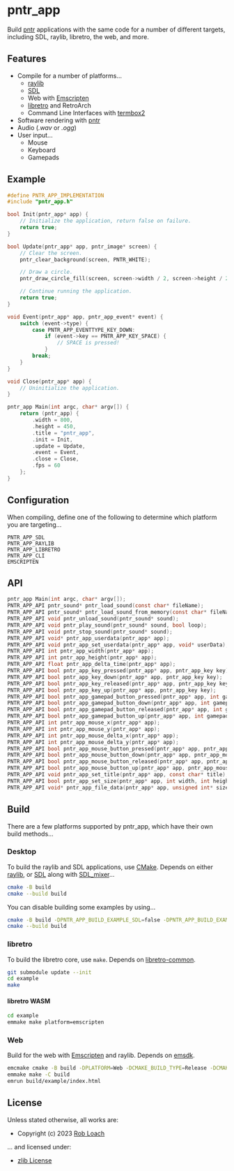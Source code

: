 # pntr_app

Build [pntr](https://github.com/robloach/pntr) applications with the same code for a number of different targets, including SDL, raylib, libretro, the web, and more.

## Features

- Compile for a number of platforms...
    - [raylib](https://www.raylib.com/)
    - [SDL](https://www.libsdl.org/)
    - Web with [Emscripten](https://emscripten.org/)
    - [libretro](https://www.libretro.com/) and RetroArch
    - Command Line Interfaces with [termbox2](https://github.com/termbox/termbox2)
- Software rendering with [pntr](https://github.com/robloach/pntr)
- Audio (*.wav* or *.ogg*)
- User input...
    - Mouse
    - Keyboard
    - Gamepads

## Example

``` c
#define PNTR_APP_IMPLEMENTATION
#include "pntr_app.h"

bool Init(pntr_app* app) {
    // Initialize the application, return false on failure.
    return true;
}

bool Update(pntr_app* app, pntr_image* screen) {
    // Clear the screen.
    pntr_clear_background(screen, PNTR_WHITE);

    // Draw a circle.
    pntr_draw_circle_fill(screen, screen->width / 2, screen->height / 2, 100, PNTR_BLUE);

    // Continue running the application.
    return true;
}

void Event(pntr_app* app, pntr_app_event* event) {
    switch (event->type) {
        case PNTR_APP_EVENTTYPE_KEY_DOWN:
            if (event->key == PNTR_APP_KEY_SPACE) {
                // SPACE is pressed!
            }
        break;
    }
}

void Close(pntr_app* app) {
    // Uninitialize the application.
}

pntr_app Main(int argc, char* argv[]) {
    return (pntr_app) {
        .width = 800,
        .height = 450,
        .title = "pntr_app",
        .init = Init,
        .update = Update,
        .event = Event,
        .close = Close,
        .fps = 60
    };
}
```

## Configuration

When compiling, define one of the following to determine which platform you are targeting...
```
PNTR_APP_SDL
PNTR_APP_RAYLIB
PNTR_APP_LIBRETRO
PNTR_APP_CLI
EMSCRIPTEN
```

## API

``` c
pntr_app Main(int argc, char* argv[]);
PNTR_APP_API pntr_sound* pntr_load_sound(const char* fileName);
PNTR_APP_API pntr_sound* pntr_load_sound_from_memory(const char* fileName, unsigned char* data, unsigned int dataSize);
PNTR_APP_API void pntr_unload_sound(pntr_sound* sound);
PNTR_APP_API void pntr_play_sound(pntr_sound* sound, bool loop);
PNTR_APP_API void pntr_stop_sound(pntr_sound* sound);
PNTR_APP_API void* pntr_app_userdata(pntr_app* app);
PNTR_APP_API void pntr_app_set_userdata(pntr_app* app, void* userData);
PNTR_APP_API int pntr_app_width(pntr_app* app);
PNTR_APP_API int pntr_app_height(pntr_app* app);
PNTR_APP_API float pntr_app_delta_time(pntr_app* app);
PNTR_APP_API bool pntr_app_key_pressed(pntr_app* app, pntr_app_key key);
PNTR_APP_API bool pntr_app_key_down(pntr_app* app, pntr_app_key key);
PNTR_APP_API bool pntr_app_key_released(pntr_app* app, pntr_app_key key);
PNTR_APP_API bool pntr_app_key_up(pntr_app* app, pntr_app_key key);
PNTR_APP_API bool pntr_app_gamepad_button_pressed(pntr_app* app, int gamepad, pntr_app_gamepad_button key);
PNTR_APP_API bool pntr_app_gamepad_button_down(pntr_app* app, int gamepad, pntr_app_gamepad_button key);
PNTR_APP_API bool pntr_app_gamepad_button_released(pntr_app* app, int gamepad, pntr_app_gamepad_button key);
PNTR_APP_API bool pntr_app_gamepad_button_up(pntr_app* app, int gamepad, pntr_app_gamepad_button key);
PNTR_APP_API int pntr_app_mouse_x(pntr_app* app);
PNTR_APP_API int pntr_app_mouse_y(pntr_app* app);
PNTR_APP_API int pntr_app_mouse_delta_x(pntr_app* app);
PNTR_APP_API int pntr_app_mouse_delta_y(pntr_app* app);
PNTR_APP_API bool pntr_app_mouse_button_pressed(pntr_app* app, pntr_app_mouse_button button);
PNTR_APP_API bool pntr_app_mouse_button_down(pntr_app* app, pntr_app_mouse_button button);
PNTR_APP_API bool pntr_app_mouse_button_released(pntr_app* app, pntr_app_mouse_button button);
PNTR_APP_API bool pntr_app_mouse_button_up(pntr_app* app, pntr_app_mouse_button button);
PNTR_APP_API void pntr_app_set_title(pntr_app* app, const char* title);
PNTR_APP_API bool pntr_app_set_size(pntr_app* app, int width, int height);
PNTR_APP_API void* pntr_app_file_data(pntr_app* app, unsigned int* size, bool unloadOnExit);
```

## Build

There are a few platforms supported by pntr_app, which have their own build methods...

### Desktop

To build the raylib and SDL applications, use [CMake](https://cmake.org/). Depends on either [raylib](https://www.raylib.com/), or [SDL](https://www.libsdl.org/) along with [SDL_mixer](https://github.com/libsdl-org/SDL_mixer)...

``` bash
cmake -B build
cmake --build build
```

You can disable building some examples by using...

``` bash
cmake -B build -DPNTR_APP_BUILD_EXAMPLE_SDL=false -DPNTR_APP_BUILD_EXAMPLE_RAYLIB=false
cmake --build build
```

### libretro

To build the libretro core, use `make`. Depends on [libretro-common](https://github.com/libretro/libretro-common).

``` bash
git submodule update --init
cd example
make
```

#### libretro WASM

``` bash
cd example
emmake make platform=emscripten
```

### Web

Build for the web with [Emscripten](https://emscripten.org/) and raylib. Depends on [emsdk](https://emscripten.org/docs/tools_reference/emsdk.html).

``` bash
emcmake cmake -B build -DPLATFORM=Web -DCMAKE_BUILD_TYPE=Release -DCMAKE_EXE_LINKER_FLAGS="-s USE_GLFW=3" -DCMAKE_EXECUTABLE_SUFFIX=".html"
emmake make -C build
emrun build/example/index.html
```

## License

Unless stated otherwise, all works are:

- Copyright (c) 2023 [Rob Loach](https://robloach.net)

... and licensed under:

- [zlib License](LICENSE)
